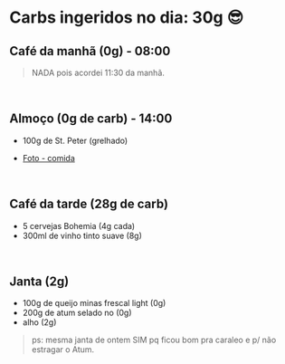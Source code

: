 # Carbs ingeridos no dia: 30g 😎

## Café da manhã (0g) - 08:00

> NADA pois acordei 11:30 da manhã.

<br>

## Almoço (0g de carb) - 14:00

- 100g de St. Peter (grelhado)

- [Foto - comida](https://www.instagram.com/p/BlvfLh8nP2f/?taken-by=osuissa)

<br>


## Café da tarde (28g de carb)

- 5 cervejas Bohemia (4g cada)
- 300ml de vinho tinto suave (8g)

  
<br>

## Janta (2g)

- 100g de queijo minas frescal light (0g)
- 200g de atum selado no (0g)
- alho (2g)

> ps: mesma janta de ontem SIM pq ficou bom pra caraleo e p/ não estragar o Atum.
